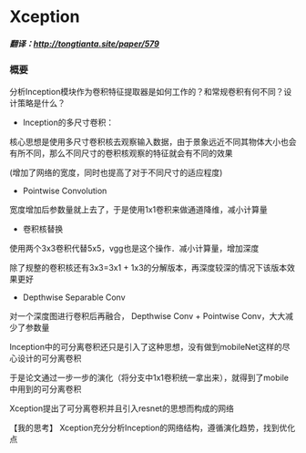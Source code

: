 # Xception
##### 翻译：http://tongtianta.site/paper/579

### 概要

分析Inception模块作为卷积特征提取器是如何工作的？和常规卷积有何不同？设计策略是什么？

* Inception的多尺寸卷积：

核心思想是使用多尺寸卷积核去观察输入数据，由于景象远近不同其物体大小也会有所不同，那么不同尺寸的卷积核观察的特征就会有不同的效果

(增加了网络的宽度，同时也提高了对于不同尺寸的适应程度)

* Pointwise Convolution

宽度增加后参数量就上去了，于是使用1x1卷积来做通道降维，减小计算量

* 卷积核替换

使用两个3x3卷积代替5x5，vgg也是这个操作．减小计算量，增加深度

除了规整的卷积核还有3x3=3x1 + 1x3的分解版本，再深度较深的情况下该版本效果更好

* Depthwise Separable Conv

对一个深度图进行卷积后再融合， Depthwise Conv + Pointwise Conv，大大减少了参数量

Inception中的可分离卷积还只是引入了这种思想，没有做到mobileNet这样的尽心设计的可分离卷积

于是论文通过一步一步的演化（将分支中1x1卷积统一拿出来），就得到了mobile中用到的可分离卷积

Xception提出了可分离卷积并且引入resnet的思想而构成的网络



【我的思考】
Xception充分分析Inception的网络结构，遵循演化趋势，找到优化点

